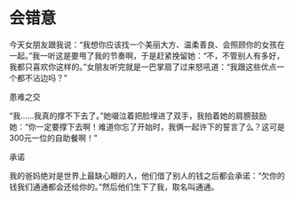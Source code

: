 # 会错意

今天女朋友跟我说：“我想你应该找一个美丽大方、温柔善良、会照顾你的女孩在一起。”我一听这是要甩了我的节奏啊，于是赶紧挽留她：“不，不管别人有多好，我都只喜欢你这样的。”女朋友听完就是一巴掌扇了过来怒吼道：“我跟这些优点一个都不沾边吗？” 

患难之交 

“我……我真的撑不下去了。”她啜泣着把脸埋进了双手，我拍着她的肩膀鼓励她：“你一定要撑下去啊！难道你忘了开始时，我俩一起许下的誓言了么？这可是300元一位的自助餐啊！” 

承诺 

我的爸妈绝对是世界上最缺心眼的人，他们借了别人的钱之后都会承诺：“欠你的钱我们通通都会还给你的。”然后他们生下了我，取名叫通通。